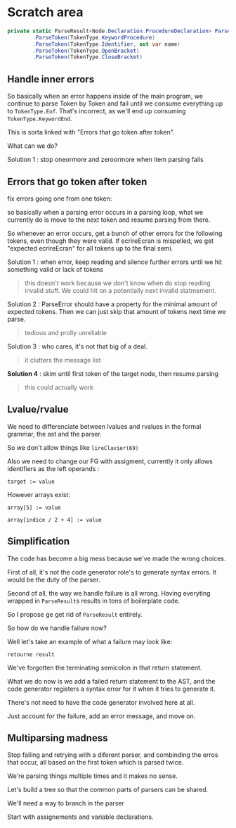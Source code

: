 # Scratch area

```cs
private static ParseResult<Node.Declaration.ProcedureDeclaration> ParseProcedureDeclaration(IEnumerable<Token> tokens) => ParseOperation.Start(this, tokens)
        .ParseToken(TokenType.KeywordProcedure)
        .ParseToken(TokenType.Identifier, out var name)
        .ParseToken(TokenType.OpenBracket)
        .ParseToken(TokenType.CloseBracket)
```

## Handle inner errors

So basically when an error happens inside of the main program, we continue to parse Token by Token and fail until we consume everything up to `TokenType.Eof`. That's incorrect, as we'll end up consuming `TokenType.KeywordEnd`.

This is sorta linked with "Errors that go token after token".

What can we do?

Solution 1 : stop oneormore and zeroormore when item parsing fails

## Errors that go token after token

fix errors going one from one token:

so basically when a parsing error occurs in a parsing loop, what we currently do is move to the next token and resume parsing from there.

So whenever an error occurs, get a bunch of other errors for the following tokens, even though they were valid.
If ecrireEcran is mispelled, we get "expected ecrireEcran" for all tokens up to the final semi.

Solution 1 : when error, keep reading and silence further errors until we hit something valid or lack of tokens

> this doesn't work because we don't know when do stop reading invalid stuff. We could hit on a potentially next invalid statmement.

Solution 2 : ParseError should have a property for the minimal amount of expected tokens.
Then we can just skip that amount of tokens next time we parse.

> tedious and prolly unreliable

Solution 3 : who cares, it's not that big of a deal.

> it clutters the message list

**Solution 4** : skim until first token of the target node, then resume parsing

> this could actually work

## Lvalue/rvalue

We need to differenciate between lvalues and rvalues in the formal grammar, the ast and the parser.

So we don't allow things like `lireClavier(69)`

Also we need to change our FG with assigment, currently it only allows identifiers as the left operands :

`target := value`

However arrays exist:

`array[5] := value`

`array[indice / 2 + 4] := value`

## Simplification

The code has become a big mess because we've made the wrong choices.

First of all, it's not the code generator role's to generate syntax errors. It would be the duty of the parser.

Second of all, the way we handle failure is all wrong. Having everyting wrapped in `ParseResult`s results in tons of boilerplate code.

So I propose ge get rid of `ParseResult` entirely.

So how do we handle failure now?

Well let's take an example of what a failure may look like:

```text
retourne result
```

We've forgotten the terminating semicolon in that return statement.

What we do now is we add a failed return statement to the AST, and the code generator registers a syntax error for it when it tries to generate it.

There's not need to have the code generator involved here at all.

Just account for the failure, add an error message, and move on.

## Multiparsing madness

Stop failing and retrying with a diferent parser, and combinding the erros that occur, all based on the first token which is parsed twice.

We're parsing things multiple times and it makes no sense.

Let's build a tree so that the common parts of parsers can be shared.

We'll need a way to branch in the parser

Start with assignements and variable declarations.
